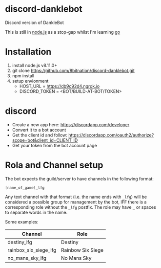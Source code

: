 # discord-danklebot

Discord version of DankleBot

This is still in [node.js](http://nodejs.org) as a stop-gap whilst I'm learning [go](http://golang.org)

# Installation

1. install node.js v8.11.0+
2. git clone https://github.com/8bitnation/discord-danklebot.git
3. npm install
4. setup envionment
    - HOST_URL = https://db9c92d4.ngrok.io
    - DISCORD_TOKEN = <BOT/BUILD-AT-BOT/TOKEN>

# discord

- Create a new app here: https://discordapp.com/developer
- Convert it to a bot account
- Get the client id and follow: https://discordapp.com/oauth2/authorize?scope=bot&client_id=CLIENT_ID
- Get your token from the bot account page

# Rola and Channel setup

The bot expects the guild/server to have channels in the following format:

    [name_of_game]_lfg

Any text channel with that format (i.e. the name ends with `_lfg`) will be considered
a possible group for management by the bot, IFF there is a corresponding role without the
`_lfg` postfix.  The role may have `_` or spaces to separate words in the name. 

Some examples:

| Channel               | Role              |
| --------------------- | ----------------- |
| destiny_lfg           | Destiny           |
| rainbox_six_siege_lfg | Rainbow Six Siege |
| no_mans_sky_lfg       | No Mans Sky       |

